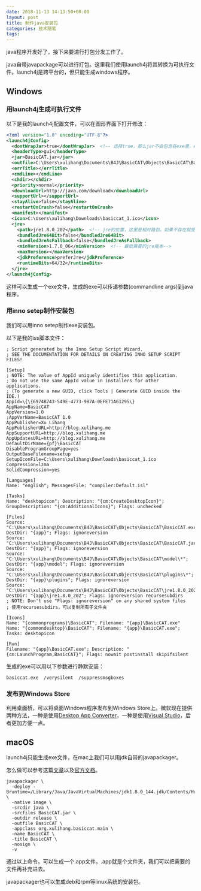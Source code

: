 ```yaml
---
date: 2018-11-13 14:13:50+08:00
layout: post
title: 制作java安装包
categories: 技术随笔
tags: 
---
```


java程序开发好了，接下来要进行打包分发工作了。

java自带javapackage可以进行打包。这里我们使用launch4j将其转换为可执行文件。launch4j是跨平台的，但只能生成windows程序。

## Windows

### 用launch4j生成可执行文件

以下是我的launch4j配置文件，可以在图形界面下打开修改：

```xml
<?xml version="1.0" encoding="UTF-8"?>
<launch4jConfig>
  <dontWrapJar>true</dontWrapJar>  <!-- 选择true，那么jar不会包含在exe里，exe主要是运行java -jar命令 -->
  <headerType>gui</headerType>
  <jar>BasicCAT.jar</jar>
  <outfile>C:\Users\xulihang\Documents\B4J\BasicCAT\Objects\BasicCAT\BasicCAT.exe</outfile>
  <errTitle></errTitle>
  <cmdLine></cmdLine>
  <chdir></chdir>
  <priority>normal</priority>
  <downloadUrl>http://java.com/download</downloadUrl>
  <supportUrl></supportUrl>
  <stayAlive>false</stayAlive>
  <restartOnCrash>false</restartOnCrash>
  <manifest></manifest>
  <icon>C:\Users\xulihang\Downloads\basiccat_1.ico</icon>
  <jre>
    <path>jre1.8.0_202</path>  <!-- jre的位置，这里是相对路劲。如果不存在就使用系统自带的jre-->
    <bundledJre64Bit>false</bundledJre64Bit>
    <bundledJreAsFallback>false</bundledJreAsFallback>
    <minVersion>1.7.0_06</minVersion>  <!-- 最低需要的jre版本-->
    <maxVersion></maxVersion>
    <jdkPreference>preferJre</jdkPreference>
    <runtimeBits>64/32</runtimeBits>
  </jre>
</launch4jConfig>
```

这样可以生成一个exe文件，生成的exe可以传递参数(commandline args)到java程序。

### 用inno setep制作安装包

我们可以用inno setep制作exe安装包。

以下是我的iss脚本文件：

```
; Script generated by the Inno Setup Script Wizard.
; SEE THE DOCUMENTATION FOR DETAILS ON CREATING INNO SETUP SCRIPT FILES!

[Setup]
; NOTE: The value of AppId uniquely identifies this application.
; Do not use the same AppId value in installers for other applications.
; (To generate a new GUID, click Tools | Generate GUID inside the IDE.)
AppId=\{\{6974B743-549E-4773-9B7A-0EFE71A61295\}
AppName=BasicCAT
AppVersion=1.0
;AppVerName=BasicCAT 1.0
AppPublisher=Xu Lihang
AppPublisherURL=http://blog.xulihang.me
AppSupportURL=http://blog.xulihang.me
AppUpdatesURL=http://blog.xulihang.me
DefaultDirName={pf}\BasicCAT
DisableProgramGroupPage=yes
OutputBaseFilename=setup
SetupIconFile=C:\Users\xulihang\Downloads\basiccat_1.ico
Compression=lzma
SolidCompression=yes

[Languages]
Name: "english"; MessagesFile: "compiler:Default.isl"

[Tasks]
Name: "desktopicon"; Description: "{cm:CreateDesktopIcon}"; GroupDescription: "{cm:AdditionalIcons}"; Flags: unchecked

[Files]
Source: "C:\Users\xulihang\Documents\B4J\BasicCAT\Objects\BasicCAT\BasicCAT.exe"; DestDir: "{app}"; Flags: ignoreversion
Source: "C:\Users\xulihang\Documents\B4J\BasicCAT\Objects\BasicCAT\BasicCAT.jar"; DestDir: "{app}"; Flags: ignoreversion
Source: "C:\Users\xulihang\Documents\B4J\BasicCAT\Objects\BasicCAT\model\*"; DestDir: "{app}\model"; Flags: ignoreversion
Source: "C:\Users\xulihang\Documents\B4J\BasicCAT\Objects\BasicCAT\plugins\*"; DestDir: "{app}\plugins"; Flags: ignoreversion
Source: "C:\Users\xulihang\Documents\B4J\BasicCAT\Objects\BasicCAT\jre1.8.0_202\*"; DestDir: "{app}\jre1.8.0_202"; Flags: ignoreversion recursesubdirs
; NOTE: Don't use "Flags: ignoreversion" on any shared system files
; 使用recursesubdirs，可以复制所有子文件夹

[Icons]
Name: "{commonprograms}\BasicCAT"; Filename: "{app}\BasicCAT.exe"
Name: "{commondesktop}\BasicCAT"; Filename: "{app}\BasicCAT.exe"; Tasks: desktopicon

[Run]
Filename: "{app}\BasicCAT.exe"; Description: "{cm:LaunchProgram,BasicCAT}"; Flags: nowait postinstall skipifsilent
```

生成的exe可以用以下参数进行静默安装：

`basiccat.exe  /verysilent  /suppressmsgboxes`

### 发布到Windows Store

利用桌面桥，可以将桌面Windows程序发布到Windows Store上。微软现在提供两种方法，一种是使用[Desktop App Converter](https://docs.microsoft.com/zh-cn/windows/uwp/porting/desktop-to-uwp-run-desktop-app-converter)，一种是使用[Visual Studio](https://docs.microsoft.com/zh-cn/windows/uwp/porting/desktop-to-uwp-packaging-dot-net)，后者更加方便一点。

## macOS

launch4j只能生成exe文件，在mac上我们可以用jdk自带的javapackager。

怎么做可以参考这篇[文章](https://alvinalexander.com/java/how-use-javapackager-build-macos-application-bundle)以及[官方文档](https://docs.oracle.com/javase/8/docs/technotes/tools/unix/javapackager.html)。

```
javapackager \
  -deploy -Bruntime=/Library/Java/JavaVirtualMachines/jdk1.8.0_144.jdk/Contents/Home \
  -native image \
  -srcdir java \
  -srcfiles BasicCAT.jar \
  -outdir release \
  -outfile BasicCAT \
  -appclass org.xulihang.basiccat.main \
  -name BasicCAT \
  -title BasicCAT \
  -nosign \
  -v
```

通过以上命令，可以生成一个.app文件。.app就是个文件夹，我们可以把需要的文件再补充进去。

javapackager也可以生成deb和rpm等linux系统的安装包。




